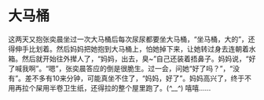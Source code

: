 # 大马桶

这两天又抱张奕晨坐过一次大马桶后每次尿尿都要坐大马桶，“坐马桶，大的”，还得伸手比划着。然后妈妈把她抱到大马桶上，怕她掉下来，让她转过身去连朝着水箱。然后就开始往外撵人了，“妈妈，出去，臭~”自己还装着捂鼻子。妈妈说，“好了喊我啊”。“嗯”，张奕晨答应的倒是很脆生。过一会，问她“好了吗？”，“没有”。差不多有10来分钟，可能真坐不住了，“妈妈，好了”。妈妈高兴了，终于不用再拉个屎用半卷卫生纸，还得拉的整个屋里跑了。(*^__^*) 嘻嘻……
